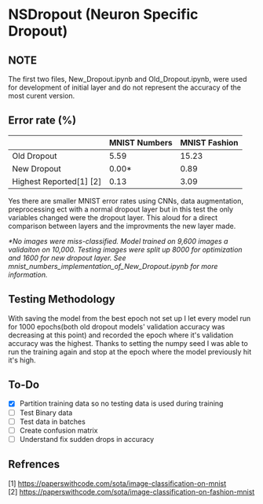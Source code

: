 # NSDropout (Neuron Specific Dropout)

## NOTE ##
The first two files, New_Dropout.ipynb and Old_Dropout.ipynb, were used for development of initial layer and do not represent the accuracy of the most curent version.

## Error rate (%) ##
   &#xfeff;             | MNIST Numbers | MNIST Fashion
-------------           | ------------- | -------------
Old Dropout             | 5.59          | 15.23
New Dropout             | 0.00*         | 0.89
Highest Reported[1] [2] | 0.13          | 3.09

Yes there are smaller MNIST error rates using CNNs, data augmentation, preprocessing ect with a normal dropout layer but in this test the only variables changed were the dropout layer. This aloud for a direct comparison between layers and the improvments the new layer made.

 _*No images were miss-classified. Model trained on 9,600 images a validaiton on 10,000. Testing images were split up 8000 for optimization and 1600 for new dropout layer. See mnist_numbers_implementation_of_New_Dropout.ipynb for more information._

## Testing Methodology ##

With saving the model from the best epoch not set up I let every model run for 1000 epochs(both old dropout models' validation accuracy was decreasing at this point) and recorded the epoch where it's validation accuracy was the highest. Thanks to setting the numpy seed I was able to run the training again and stop at the epoch where the model previously hit it's high.

## To-Do ##

- [X] Partition training data so no testing data is used during training
- [ ] Test Binary data
- [ ] Test data in batches
- [ ] Create confusion matrix
- [ ] Understand fix sudden drops in accuracy

## Refrences ##

[1] https://paperswithcode.com/sota/image-classification-on-mnist \
[2] https://paperswithcode.com/sota/image-classification-on-fashion-mnist
